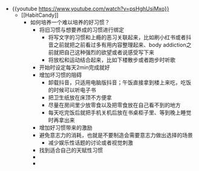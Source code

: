- {{youtube https://www.youtube.com/watch?v=psHghUsiMxo}}
	- [[HabitCandy]]
		- 如何培养一个难以培养的好习惯？
			- 将旧习惯与想要养成的习惯进行绑定
				- 将写文字的习惯和上瘾的恶习关联起来，比如刷小红书或者抖音之前就把之前看过多有用内容整理起来、body addiction之前就把自己这种强烈的欲望或者说感受写下来
				- 将放松和运动结合起来，比如下楼散步或者跑步时听歌
			- 开始时设定每天2min完成就好
			- 增加坏习惯的阻碍
				- 卸载抖音，只适用电脑版抖音；午饭直接拿到楼上来吃，吃饭的时候可以听电子书
				- 把卫生纸放在床顶不方便拿
				- 尽量在房间里少放零食以及把零食放在自己看不到的地方
				- 每天吃完饭后就把手机关机后放在书桌柜子里、等到晚上睡觉时再拿出来
			- 增加好习惯带来的激励
			- 避免意志力的消耗，也就是不要制造会需要意志力做出选择的场景
				- 减少娱乐性话题的讨论或者视觉刺激
			- 找到适合自己的天赋性习惯
			-
			-